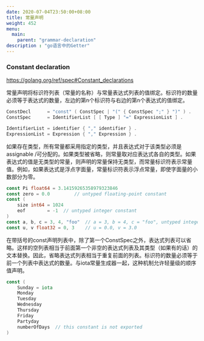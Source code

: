 ```yaml
---
date: 2020-07-04T23:50:00+08:00
title: 常量声明
weight: 452
menu:
  main:
    parent: "grammar-declaration"
description : "go语言中的Getter"
---
```


### Constant declaration

https://golang.org/ref/spec#Constant_declarations

常量声明将标识符列表（常量的名称）与常量表达式列表的值绑定。标识符的数量必须等于表达式的数量，左边的第n个标识符与右边的第n个表达式的值绑定。

```go
ConstDecl      = "const" ( ConstSpec | "(" { ConstSpec ";" } ")" ) .
ConstSpec      = IdentifierList [ [ Type ] "=" ExpressionList ] .

IdentifierList = identifier { "," identifier } .
ExpressionList = Expression { "," Expression } .
```

如果存在类型，所有常量都采用指定的类型，并且表达式对于该类型必须是 assignable /可分配的。如果类型被省略，则常量取对应表达式各自的类型。如果表达式的值是无类型的常量，则声明的常量保持无类型，而常量标识符表示常量值。例如，如果表达式是浮点字面量，常量标识符表示浮点常量，即使字面量的小数部分为零。

```go
const Pi float64 = 3.14159265358979323846
const zero = 0.0         // untyped floating-point constant
const (
	size int64 = 1024
	eof        = -1  // untyped integer constant
)
const a, b, c = 3, 4, "foo"  // a = 3, b = 4, c = "foo", untyped integer and string constants
const u, v float32 = 0, 3    // u = 0.0, v = 3.0
```

在带括号的const声明列表中，除了第一个ConstSpec之外，表达式列表可以省略。这样的空列表相当于前面第一个非空的表达式列表及其类型（如果有的话）的文本替换。因此，省略表达式列表相当于重复前面的列表。标识符的数量必须等于前一个列表中表达式的数量。与iota常量生成器一起，这种机制允许轻量级的顺序值声明。

```go
const (
	Sunday = iota
	Monday
	Tuesday
	Wednesday
	Thursday
	Friday
	Partyday
	numberOfDays  // this constant is not exported
)
```